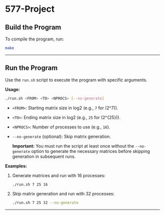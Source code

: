 # 577-Project

## Build the Program
To compile the program, run:
```bash
make
```

---

## Run the Program
Use the `run.sh` script to execute the program with specific arguments.

**Usage:**
```bash
./run.sh <FROM> <TO> <NPROCS> [--no-generate]
```

- `<FROM>`: Starting matrix size in log2 (e.g., `7` for \(2^7\)).
- `<TO>`: Ending matrix size in log2 (e.g., `25` for \(2^{25}\)).
  
- `<NPROCS>`: Number of processes to use (e.g., `16`).
- `--no-generate` (optional): Skip matrix generation.

  **Important:** You must run the script at least once without the `--no-generate` option to generate the necessary matrices before skipping generation in subsequent runs.

**Examples:**
1. Generate matrices and run with 16 processes:
   ```bash
   ./run.sh 7 25 16
   ```

2. Skip matrix generation and run with 32 processes:
   ```bash
   ./run.sh 7 25 32 --no-generate
   ```

---

